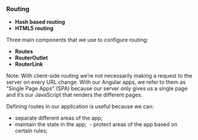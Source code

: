 
### Routing

<!-- .slide: data-background="img/background-green-orig.jpg" -->

- <b>Hash based routing</b>
- <b>HTML5 routing</b>

Three main components that we use to configure routing: 
- <b>Routes</b>
- <b>RouterOutlet</b>
- <b>RouterLink</b>

Note:
With client-side routing we’re not necessarily making a request to the server on every URL change. With our Angular apps,
we refer to them as “Single Page Apps” (SPA) because our server only gives us a single page and it’s our JavaScript that renders the different pages. 

Defining routes in our application is useful because we can: 
- separate different areas of the app; 
- maintain the state in the app;
 - protect areas of the app based on certain rules; 